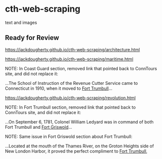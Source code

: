 # cth-web-scraping
text and images

## Ready for Review

https://jackdougherty.github.io/cth-web-scraping/architecture.html


https://jackdougherty.github.io/cth-web-scraping/maritime.html

NOTE: In Coast Guard section, removed link that pointed back to ConnTours site, and did not replace it:

...The School of Instruction of the Revenue Cutter Service came to Connecticut in 1910, when it moved to <a href="https://conntours.oncell.com/en/fort-trumbull-193425.html" target="_blank">Fort Trumbull</a>...


https://jackdougherty.github.io/cth-web-scraping/revolution.html

NOTE: In Fort Trumbull section, removed link that pointed back to ConnTours site, and did not replace it:

...On September 6, 1781, Colonel William Ledyard was in command of both Fort Trumbull and <a href="https://conntours.oncell.com/en/fort-griswold-193426.html" target="_blank">Fort Griswold</a>...

NOTE: Same issue in Fort Griswold section about Fort Trumbull:

...Located at the mouth of the Thames River, on the Groton Heights side of New London Harbor, it proved the perfect compliment to <a href="https://conntours.oncell.com/en/fort-trumbull-193425.html" target="_blank">Fort Trumbull</a>,
